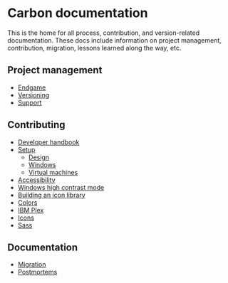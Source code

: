 # Carbon documentation

This is the home for all process, contribution, and version-related documentation. These docs include information on project
management, contribution, migration, lessons learned along the way, etc.

## Project management

- [Endgame](/project-management/endgame.md)
- [Versioning](/project-management/versioning.md)
- [Support](/project-management/support.md)

## Contributing

- [Developer handbook](/contributing/developer-handbook.md)
- [Setup](/contributing/setup)
  - [Design](/contributing/setup/design.md)
  - [Windows](/contributing/setup/windows.md)
  - [Virtual machines](/contributing/setup/virtual-machines.md)
- [Accessibility](/contributing/accessibility.md)
- [Windows high contrast mode](/contributing/on-windows-hcm-support.md)
- [Building an icon library](/contributing/building-an-icon-library.md)
- [Colors](/contributing/colors.md)
- [IBM Plex](/contributing/ibm-plex.md)
- [Icons](/contributing/icons.md)
- [Sass](/contributing/sass.md)

## Documentation

- [Migration](/migration)
- [Postmortems](/postmortems)
